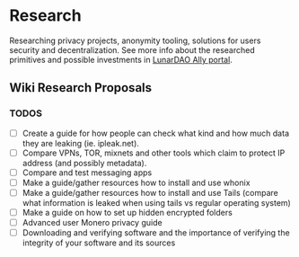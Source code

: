 # Research

Researching privacy projects, anonymity tooling, solutions for users security and decentralization. See more info about the researched primitives and possible investments in [LunarDAO Ally portal](https://github.com/lunardao/research/ally_portal).

## Wiki Research Proposals

### TODOS

- [ ] Create a guide for how people can check what kind and how much data they are leaking (ie. ipleak.net).
- [ ] Compare VPNs, TOR, mixnets and other tools which claim to protect IP address (and possibly metadata).
- [ ] Compare and test messaging apps
- [ ] Make a guide/gather resources how to install and use whonix
- [ ] Make a guide/gather resources how to install and use Tails (compare what information is leaked when using tails vs regular operating system)
- [ ] Make a guide on how to set up hidden encrypted folders
- [ ] Advanced user Monero privacy guide
- [ ] Downloading and verifying software and the importance of verifying the integrity of your software and its sources
